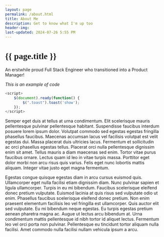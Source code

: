 ```yaml
---
layout: page
permalink: /about.html
title: About Me
description: Get to know what I'm up too
header-img: 
last-updated: 2024-07-26 5:55 PM
---
```


<h1 class="mx-auto" style="font-family:Courgette;">{{ page.title }}</h1>

An erstwhile proud Full Stack Engineer who transitioned into a Product Manager!


*This is an example of code*
```js
<script>
    $(document).ready(function() {
        $(".toast").toast('show');
    });
</script>
```

Semper eget duis at tellus at urna condimentum. Elit scelerisque mauris pellentesque pulvinar pellentesque habitant. Suspendisse faucibus interdum posuere lorem ipsum dolor. Volutpat commodo sed egestas egestas fringilla phasellus faucibus. Maecenas accumsan lacus vel facilisis volutpat est velit egestas dui. Massa placerat duis ultricies lacus. Fermentum et sollicitudin ac orci phasellus egestas tellus. Placerat orci nulla pellentesque dignissim enim sit amet. Tellus mauris a diam maecenas sed enim. Tortor vitae purus faucibus ornare. Lectus quam id leo in vitae turpis massa. Porttitor eget dolor morbi non arcu risus quis varius. Felis eget nunc lobortis mattis aliquam. Integer vitae justo eget magna fermentum.

Egestas congue quisque egestas diam in arcu cursus euismod quis. Ullamcorper eget nulla facilisi etiam dignissim diam. Nunc pulvinar sapien et ligula ullamcorper. Turpis in eu mi bibendum. Faucibus scelerisque eleifend donec pretium vulputate. Euismod lacinia at quis risus sed vulputate odio ut enim. Phasellus faucibus scelerisque eleifend donec pretium. Non enim praesent elementum facilisis leo vel fringilla est ullamcorper. Quis auctor elit sed vulputate. Eu mi bibendum neque egestas. Eu turpis egestas pretium aenean pharetra magna ac. Augue ut lectus arcu bibendum at. Urna condimentum mattis pellentesque id nibh tortor id aliquet lectus. Fermentum leo vel orci porta non pulvinar. Pellentesque eu tincidunt tortor aliquam nulla facilisi. Amet commodo nulla facilisi nullam vehicula ipsum a arcu.

